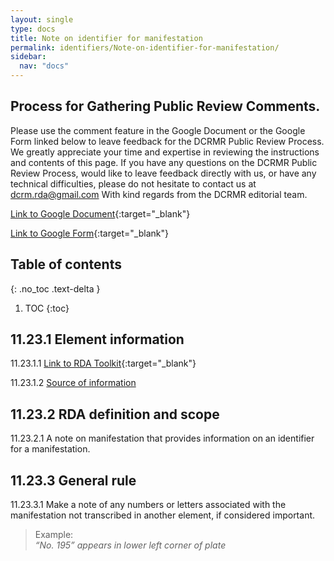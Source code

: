 ```yaml
---
layout: single
type: docs
title: Note on identifier for manifestation 
permalink: identifiers/Note-on-identifier-for-manifestation/
sidebar:
  nav: "docs"
---
```


## Process for Gathering Public Review Comments.
Please use the comment feature in the Google Document or the Google Form linked below to leave feedback for the DCRMR Public Review Process.  We greatly appreciate your time and expertise in reviewing the instructions and contents of this page.  If you have any questions on the DCRMR Public Review Process, would like to leave feedback directly with us, or have any technical difficulties, please do not hesitate to contact us at dcrm.rda@gmail.com  With kind regards from the DCRMR editorial team.

[Link to Google Document](https://docs.google.com/document/d/10Yf7gG7DYq6kHGka-oq2ofS87oQ5G-6-GQWzBzOFpu4/edit){:target="_blank"}

[Link to Google Form](https://docs.google.com/forms/d/e/1FAIpQLSdNtJkbY1mngdTcvCoB7zZcpaIuuKHvlbyiidP-QunDy14VcQ/viewform){:target="_blank"}

## Table of contents
{: .no_toc .text-delta }

1. TOC
{:toc}

## 11.23.1 Element information

<a name="11.23.1.1">11.23.1.1</a> [Link to RDA Toolkit](https://docs.google.com/document/d/10Yf7gG7DYq6kHGka-oq2ofS87oQ5G-6-GQWzBzOFpu4/edit){:target="_blank"}

<a name="11.23.1.2">11.23.1.2</a> [Source of information](/DCRMR/identifiers/)

## 11.23.2 RDA definition and scope

<a name="11.23.2.1">11.23.2.1</a> A note on manifestation that provides information on an identifier for a manifestation.

## 11.23.3 General rule

<a name="11.23.3.1">11.23.3.1</a> Make a note of any numbers or letters associated with the manifestation not transcribed in another element, if considered important.

>Example:  
> <CITE>“No. 195” appears in lower left corner of plate</CITE>